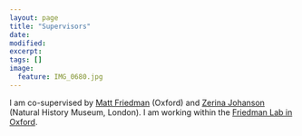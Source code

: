 ```yaml
---
layout: page
title: "Supervisors"
date: 
modified:
excerpt:
tags: []
image:
  feature: IMG_0680.jpg
---
```


I am co-supervised by [Matt Friedman](http://www.earth.ox.ac.uk/people/profiles/academic/mattf) (Oxford) and [Zerina Johanson](http://www.nhm.ac.uk/research-curation/about-science/staff-directory/earth-sciences/z-johanson/) (Natural History Museum, London). I am working within the [Friedman Lab in Oxford](https://sites.google.com/site/friedmanlaboxford/home).